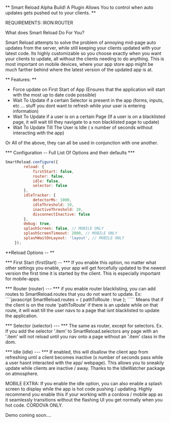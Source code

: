 ** Smart Reload Alpha Build! A Plugin Allows You to control when auto updates gets pushed out to your clients. **

REQUIREMENTS:
	IRON:ROUTER

What does Smart Reload Do For You?

Smart Reload attempts to solve the problem of annoying mid-page auto updates from the server, while still keeping your clients updated with your latest code. Its highly customizable so you choose exactly when you want your clients to update, all without the clients needing to do anything. This is most important on mobile devices, where your app store app might be much farther behind where the latest version of the updated app is at.

** Features: **
- Force update on First Start of App (Ensures that the application will start with the most up to date code possible)
- Wait To Update if a certain Selector is present in the app (forms, inputs, etc ... stuff you dont want to refresh while your user is entering information)
- Wait To Update if a user is on a certain Page (If a user is on a blacklisted page, it will wait till they navigate to a non blacklisted page to update)
- Wait To Update Till The User is Idle ( x number of seconds without interacting with the app)

Or All of the above, they can all be used in conjunction with one another.


*** Configuration -- Full List Of Options and their defaults ***

````javascript
SmartReload.configure({
        reload: {
            firstStart: false,
            router: false,
            idle: false,
            selector: false
        },
        idleTracker: {
            detectorMs: 1000,
            idleThreshold: 10,
            inactiveThreshold: 20,
            disconnectInactive: false
        },
        debug: true,
        splashScreen: false, // MOBILE ONLY
        splashScreenTimeout: 2000, // MOBILE ONLY
        splashWaitOnLayout: 'layout', // MOBILE ONLY        
    });
````

**Reload Options -- **

*** First Start (firstStart) -- ***
If you enable this option, no matter what other settings you enable, your app will get forcefully updated to the newest version the first time it is started by the client. This is especially important for mobile-apps. 

*** Router (router) --- ***
if you enable router blacklisting, you can add routes to SmartReload.routes that you do not want to update. Ex:
    ````javascript
    SmartReload.routes = {
    	pathToRoute : true
    };
    `````
Means that if the client is on the route 'pathToRoute' if there is an update while on that route, it will wait till the user navs to a page that isnt blacklisted to update the application.
    
*** Selector (selector) --- ***
The same as router, except for selectors. Ex. If you add the selector '.item' to SmartReload.selectors any page with an '.item' will not reload until you nav onto a page without an '.item' class in the dom.
    
*** Idle (idle) --- ***
If enabled, this will disallow the client app from refreshing until a client becomes inactive (x number of seconds pass while a user hasnt interacted with the app/ webpage). This allows you to sneakily update while clients are inactive / away. Thanks to the IdleWatcher package on atmosphere. 
    
MOBILE EXTRA: If you enable the idle option, you can also enable a splash screen to display while the app is hot code pushing / updating. Highly recommend you enable this if your working with a cordova / mobile app as it seamlessly transitions without the flashing UI you get normally when you hot code. CORDOVA ONLY.


Demo coming soon....









